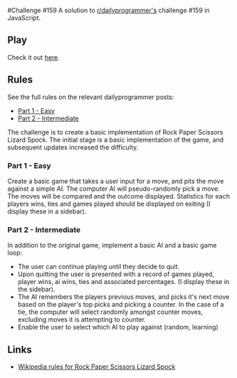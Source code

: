 #Challenge #159
A solution to [r/dailyprogrammer's](http://www.reddit.com/r/dailyprogrammer/) challenge #159 in JavaScript.

## Play
Check it out [here](http://cncplyr.github.io/dailyprogrammer-159).

## Rules
See the full rules on the relevant dailyprogrammer posts:
  * [Part 1 - Easy](http://www.reddit.com/r/dailyprogrammer/comments/23lfrf/4212014_challenge_159_easy_rock_paper_scissors/)
  * [Part 2 - Intermediate](http://www.reddit.com/r/dailyprogrammer/comments/23qy19/4232014_challenge_159_intermediate_rock_paper/)

The challenge is to create a basic implementation of Rock Paper Scissors Lizard Spock. The initial stage is a basic implementation of the game, and subsequent updates increased the difficulty.

### Part 1 - Easy
Create a basic game that takes a user input for a move, and pits the move against a simple AI. The computer AI will pseudo-randomly pick a move. The moves will be compared and the outcome displayed. Statistics for each players wins, ties and games played should be displayed on exiting (I display these in a sidebar).

### Part 2 - Intermediate
In addition to the original game, implement a basic AI and a basic game loop:
  * The user can continue playing until they decide to quit.
  * Upon quitting the user is presented with a record of games played, player wins, ai wins, ties and associated percentages. (I display these in the sidebar).
  * The AI remembers the players previous moves, and picks it's next move based on the player's top picks and picking a counter. In the case of a tie, the computer will select randomly amongst counter moves, excluding moves it is attempting to counter.
  * Enable the user to select which AI to play against (random, learning)

## Links
  * [Wikipedia rules for Rock Paper Scissors Lizard Spock](http://en.wikipedia.org/wiki/Rock-paper-scissors-lizard-Spock)